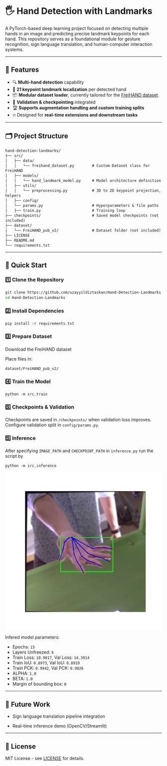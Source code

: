# 🖐️ Hand Detection with Landmarks

A PyTorch-based deep learning project focused on detecting multiple hands in an image and predicting precise landmark keypoints for each hand. This repository serves as a foundational module for gesture recognition, sign language translation, and human-computer interaction systems.

---

## 🚀 Features

- 🔍 **Multi-hand detection** capability
- 🎯 **21 keypoint landmark localization** per detected hand
- 📦 **Modular dataset loader**, currently tailored for the [FreiHAND dataset](https://lmb.informatik.uni-freiburg.de/projects/freihand/).
- 💾 **Validation & checkpointing** integrated
- 🏆 **Supports augmentation handling and custom training splits**
- 🔥 Designed for **real-time extensions and downstream tasks**

---

## 🗂️ Project Structure
```
hand-detection-landmarks/
├── src/
│   ├── data/
│   │   └── freihand_dataset.py        # Custom Dataset class for FreiHAND
│   ├── models/
│   │   └── hand_landmark_model.py     # Model architecture definition
│   ├── utils/
│   │   └── preprocessing.py           # 3D to 2D keypoint projection, helpers
│   ├── config/
│   └── params.py                      # Hyperparameters & file paths
│   ├── train.py                       # Training loop
├── checkpoints/                       # Saved model checkpoints (not included)
├── dataset/
│   └── FreiHAND_pub_v2/               # Dataset folder (not included)
├── LICENSE
├── README.md
└── requirements.txt
```

---

## 🏁 Quick Start

### 1️⃣ Clone the Repository
```bash
git clone https://github.com/uzayyildiztaskan/Hand-Detection-Landmarks
cd Hand-Detection-Landmarks
```
### 2️⃣ Install Dependencies
```
pip install -r requirements.txt
```
### 3️⃣ Prepare Dataset
Download the FreiHAND dataset

Place files in:

```
dataset/FreiHAND_pub_v2/
```
### 4️⃣ Train the Model
```
python -m src.train
```
### 5️⃣ Checkpoints & Validation
Checkpoints are saved in ```/checkpoints/``` when validation loss improves. Configure validation split in ```config/params.py```.

### 5️⃣ Inference
After specifying ```IMAGE_PATH``` and ```CHECKPOINT_PATH``` in ```inference.py``` run the script by
```
python -m src.inference
```

![Sample image inference from dataset](https://github.com/uzayyildiztaskan/Hand-Detection-Landmarks/blob/main/inference_images/Figure_1.png)

Infered model parameters:

* Epochs: ```15```
* Layers Unfreezed: ```6```
* Train Loss: ```10.9017```, Val Loss: ```14.3914```
* Train IoU: ```0.8973```, Val IoU: ```0.8919```
* Train PCK: ```0.9942```, Val PCK: ```0.9826```
* ALPHA: ```1.0```
* BETA: ```1.0```
* Margin of bounding box: ```0```

---

## 📌 Future Work

* Sign language translation pipeline integration

* Real-time inference demo (OpenCV/Streamlit)

---

## 📜 License
MIT License - see [LICENSE](https://github.com/uzayyildiztaskan/Hand-Detection-Landmarks/blob/main/LICENSE) for details.
